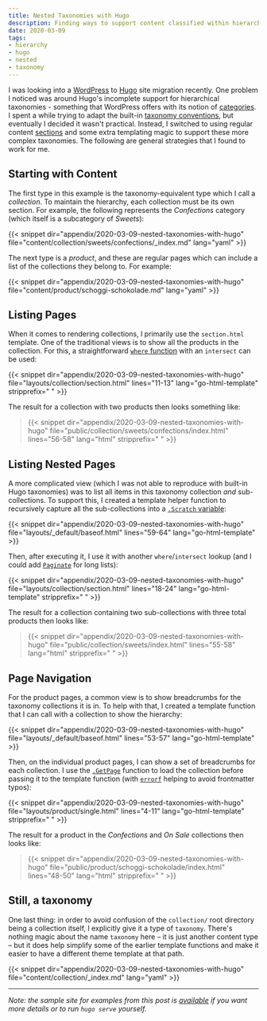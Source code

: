 ```yaml
---
title: Nested Taxonomies with Hugo
description: Finding ways to support content classified within hierarchies.
date: 2020-03-09
tags:
- hierarchy
- hugo
- nested
- taxonomy
---
```


I was looking into a [WordPress](https://wordpress.org/) to [Hugo](https://gohugo.io/) site migration recently. One problem I noticed was around Hugo's incomplete support for hierarchical taxonomies - something that WordPress offers with its notion of [categories](https://make.wordpress.org/support/user-manual/content/categories-and-tags/categories/). I spent a while trying to adapt the built-in [taxonomy conventions](https://gohugo.io/content-management/taxonomies/), but eventually I decided it wasn't practical. Instead, I switched to using regular content [sections](https://gohugo.io/content-management/sections/) and some extra templating magic to support these more complex taxonomies. The following are general strategies that I found to work for me.


## Starting with Content

The first type in this example is the taxonomy-equivalent type which I call a *collection*. To maintain the hierarchy, each collection must be its own section. For example, the following represents the *Confections* category (which itself is a subcategory of *Sweets*):

{{< snippet dir="appendix/2020-03-09-nested-taxonomies-with-hugo" file="content/collection/sweets/confections/_index.md" lang="yaml" >}}

The next type is a *product*, and these are regular pages which can include a list of the collections they belong to. For example:

{{< snippet dir="appendix/2020-03-09-nested-taxonomies-with-hugo" file="content/product/schoggi-schokolade.md" lang="yaml" >}}


## Listing Pages

When it comes to rendering collections, I primarily use the `section.html` template. One of the traditional views is to show all the products in the collection. For this, a straightforward [`where` function](https://gohugo.io/functions/where/) with an `intersect` can be used:

{{< snippet dir="appendix/2020-03-09-nested-taxonomies-with-hugo" file="layouts/collection/section.html" lines="11-13" lang="go-html-template" stripprefix="  " >}}

The result for a collection with two products then looks something like:

> {{< snippet dir="appendix/2020-03-09-nested-taxonomies-with-hugo" file="public/collection/sweets/confections/index.html" lines="56-58" lang="html" stripprefix="  " >}}


## Listing Nested Pages

A more complicated view (which I was not able to reproduce with built-in Hugo taxonomies) was to list all items in this taxonomy collection *and* sub-collections. To support this, I created a template helper function to recursively capture all the sub-collections into a [`.Scratch` variable](https://gohugo.io/functions/scratch/):

{{< snippet dir="appendix/2020-03-09-nested-taxonomies-with-hugo" file="layouts/_default/baseof.html" lines="59-64" lang="go-html-template" >}}

Then, after executing it, I use it with another `where`/`intersect` lookup (and I could add [`Paginate`](https://gohugo.io/templates/pagination/) for long lists):

{{< snippet dir="appendix/2020-03-09-nested-taxonomies-with-hugo" file="layouts/collection/section.html" lines="18-24" lang="go-html-template" stripprefix="  " >}}

The result for a collection containing two sub-collections with three total products then looks like:

> {{< snippet dir="appendix/2020-03-09-nested-taxonomies-with-hugo" file="public/collection/sweets/index.html" lines="55-58" lang="html" stripprefix="  " >}}


## Page Navigation

For the product pages, a common view is to show breadcrumbs for the taxonomy collections it is in. To help with that, I created a template function that I can call with a collection to show the hierarchy:

{{< snippet dir="appendix/2020-03-09-nested-taxonomies-with-hugo" file="layouts/_default/baseof.html" lines="53-57" lang="go-html-template" >}}

Then, on the individual product pages, I can show a set of breadcrumbs for each collection. I use the [`.GetPage`](https://gohugo.io/functions/getpage/) function to load the collection before passing it to the template function (with [`errorf`](https://gohugo.io/functions/errorf/) helping to avoid frontmatter typos):

{{< snippet dir="appendix/2020-03-09-nested-taxonomies-with-hugo" file="layouts/product/single.html" lines="4-11" lang="go-html-template" stripprefix="  " >}}

The result for a product in the *Confections* and *On Sale* collections then looks like:

> {{< snippet dir="appendix/2020-03-09-nested-taxonomies-with-hugo" file="public/product/schoggi-schokolade/index.html" lines="48-50" lang="html" stripprefix="  " >}}


## Still, a taxonomy

One last thing: in order to avoid confusion of the `collection/` root directory being a collection itself, I explicitly give it a type of `taxonomy`. There's nothing magic about the name `taxonomy` here – it is just another content type – but it does help simplify some of the earlier template functions and make it easier to have a different theme template at that path.

{{< snippet dir="appendix/2020-03-09-nested-taxonomies-with-hugo" file="content/collection/_index.md" lang="yaml" >}}

---

*Note: the sample site for examples from this post is [available](https://github.com/dpb587/dpb587.me/tree/master/appendix/2020-03-09-nested-taxonomies-with-hugo) if you want more details or to run `hugo serve` yourself.*
